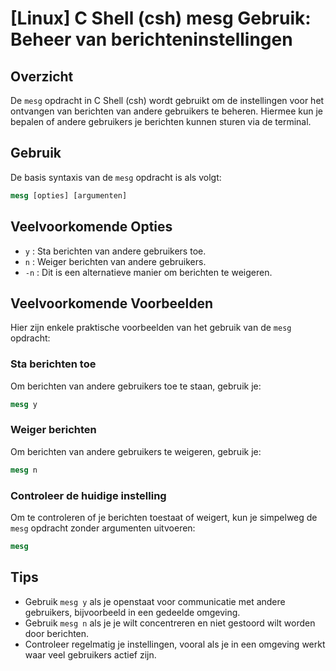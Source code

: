 # [Linux] C Shell (csh) mesg Gebruik: Beheer van berichteninstellingen

## Overzicht
De `mesg` opdracht in C Shell (csh) wordt gebruikt om de instellingen voor het ontvangen van berichten van andere gebruikers te beheren. Hiermee kun je bepalen of andere gebruikers je berichten kunnen sturen via de terminal.

## Gebruik
De basis syntaxis van de `mesg` opdracht is als volgt:

```csh
mesg [opties] [argumenten]
```

## Veelvoorkomende Opties
- `y` : Sta berichten van andere gebruikers toe.
- `n` : Weiger berichten van andere gebruikers.
- `-n` : Dit is een alternatieve manier om berichten te weigeren.

## Veelvoorkomende Voorbeelden
Hier zijn enkele praktische voorbeelden van het gebruik van de `mesg` opdracht:

### Sta berichten toe
Om berichten van andere gebruikers toe te staan, gebruik je:

```csh
mesg y
```

### Weiger berichten
Om berichten van andere gebruikers te weigeren, gebruik je:

```csh
mesg n
```

### Controleer de huidige instelling
Om te controleren of je berichten toestaat of weigert, kun je simpelweg de `mesg` opdracht zonder argumenten uitvoeren:

```csh
mesg
```

## Tips
- Gebruik `mesg y` als je openstaat voor communicatie met andere gebruikers, bijvoorbeeld in een gedeelde omgeving.
- Gebruik `mesg n` als je je wilt concentreren en niet gestoord wilt worden door berichten.
- Controleer regelmatig je instellingen, vooral als je in een omgeving werkt waar veel gebruikers actief zijn.